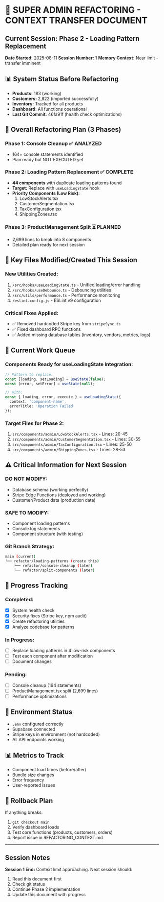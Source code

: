 # 🔧 SUPER ADMIN REFACTORING - CONTEXT TRANSFER DOCUMENT

## Current Session: Phase 2 - Loading Pattern Replacement
**Date Started:** 2025-08-11
**Session Number:** 1
**Memory Context:** Near limit - transfer imminent

## 📊 System Status Before Refactoring
- **Products:** 183 (working)
- **Customers:** 2,822 (imported successfully)
- **Inventory:** Tracked for all products
- **Dashboard:** All functions operational
- **Last Git Commit:** 46fa91f (health check optimizations)

## 🎯 Overall Refactoring Plan (3 Phases)

### Phase 1: Console Cleanup ✅ ANALYZED
- 164+ console statements identified
- Plan ready but NOT EXECUTED yet

### Phase 2: Loading Pattern Replacement ✅ COMPLETE
- **44 components** with duplicate loading patterns found
- **Target:** Replace with `useLoadingState` hook
- **Priority Components (Low Risk):**
  1. LowStockAlerts.tsx
  2. CustomerSegmentation.tsx  
  3. TaxConfiguration.tsx
  4. ShippingZones.tsx

### Phase 3: ProductManagement Split ⏳ PLANNED
- 2,699 lines to break into 8 components
- Detailed plan ready for next session

## 📁 Key Files Modified/Created This Session

### New Utilities Created:
1. `/src/hooks/useLoadingState.ts` - Unified loading/error handling
2. `/src/hooks/useDebounce.ts` - Debouncing utilities
3. `/src/utils/performance.ts` - Performance monitoring
4. `/eslint.config.js` - ESLint v9 configuration

### Critical Fixes Applied:
- ✅ Removed hardcoded Stripe key from `stripeSync.ts`
- ✅ Fixed dashboard RPC functions
- ✅ Added missing database tables (inventory, vendors, metrics, logs)

## 🔄 Current Work Queue

### Components Ready for useLoadingState Integration:
```typescript
// Pattern to replace:
const [loading, setLoading] = useState(false);
const [error, setError] = useState(null);

// With:
const { loading, error, execute } = useLoadingState({
  context: 'component-name',
  errorTitle: 'Operation Failed'
});
```

### Target Files for Phase 2:
1. `src/components/admin/LowStockAlerts.tsx` - Lines: 20-45
2. `src/components/admin/CustomerSegmentation.tsx` - Lines: 30-55
3. `src/components/admin/TaxConfiguration.tsx` - Lines: 25-50
4. `src/components/admin/ShippingZones.tsx` - Lines: 28-53

## ⚠️ Critical Information for Next Session

### DO NOT MODIFY:
- Database schema (working perfectly)
- Stripe Edge Functions (deployed and working)
- Customer/Product data (production data)

### SAFE TO MODIFY:
- Component loading patterns
- Console.log statements
- Component structure (with testing)

### Git Branch Strategy:
```bash
main (current)
└── refactor/loading-patterns (create this)
    └── refactor/console-cleanup (later)
    └── refactor/split-components (later)
```

## 📝 Progress Tracking

### Completed:
- [x] System health check
- [x] Security fixes (Stripe key, npm audit)
- [x] Create refactoring utilities
- [x] Analyze codebase for patterns

### In Progress:
- [ ] Replace loading patterns in 4 low-risk components
- [ ] Test each component after modification
- [ ] Document changes

### Pending:
- [ ] Console cleanup (164 statements)
- [ ] ProductManagement.tsx split (2,699 lines)
- [ ] Performance optimizations

## 🔐 Environment Status
- `.env` configured correctly
- Supabase connected
- Stripe keys in environment (not hardcoded)
- All API endpoints working

## 📊 Metrics to Track
- Component load times (before/after)
- Bundle size changes
- Error frequency
- User-reported issues

## 🚨 Rollback Plan
If anything breaks:
1. `git checkout main`
2. Verify dashboard loads
3. Test core functions (products, customers, orders)
4. Report issue in REFACTORING_CONTEXT.md

---
## Session Notes
**Session 1 End:** Context limit approaching. Next session should:
1. Read this document first
2. Check git status
3. Continue Phase 2 implementation
4. Update this document with progress